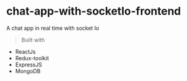 # chat-app-with-socketIo-frontend
A chat app in real time with socket Io
> Built with 
- ReactJs
- Redux-toolkit 
- ExpressJS
- MongoDB
